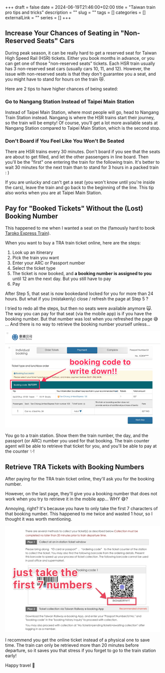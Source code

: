 +++ 
draft = false
date = 2024-06-19T21:46:00+02:00
title = "Taiwan train pro tips and tricks"
description = ""
slug = "" 
tags = []
categories = []
externalLink = ""
series = []
+++

## Increase Your Chances of Seating in "Non-Reserved Seats" Cars

During peak season, it can be really hard to get a reserved seat for Taiwan High Speed Rail (HSR) tickets. Either you book months in advance, or you can get one of those "non-reserved seats" tickets. Each HSR train usually has 3 non-reserved seat cars (usually cars 10, 11, and 12). However, the issue with non-reserved seats is that they don't guarantee you a seat, and you might have to stand for hours on the train 😿.

Here are 2 tips to have higher chances of being seated:

### Go to Nangang Station Instead of Taipei Main Station
Instead of Taipei Main Station, where most people will go, head to Nangang Train Station instead. Nangang is where the HSR trains start their journey, so the train will be empty! Of course, you'll get a lot more available seats at Nangang Station compared to Taipei Main Station, which is the second stop.

### Don't Board if You Feel Like You Won't Be Seated
There are HSR trains every 30 minutes. 
Don't board if you see that the seats are about to get filled, and let the other passengers in line board. Then you'll be the "first" one entering the train for the following train. It's better to wait 30 minutes for the next train than to stand for 3 hours in a packed train : )

If you are unlucky and can't get a seat (you won't know until you're inside the cars), leave the train and go back to the beginning of the line. This tip also works when you are at Taipei Main Station.

## Pay for "Booked Tickets" Without the (Lost) Booking Number

This happened to me when I wanted a seat on the (famously hard to book [Taroko Express Train](https://en.wikipedia.org/wiki/Taroko_Express)).

When you want to buy a TRA train ticket online, here are the steps:
1. Look up an itinerary
2. Pick the train you want
3. Enter your ARC or Passport number
4. Select the ticket type
5. The ticket is now booked, and **a booking number is assigned to you** until 12 am the next day. But you still have to pay
6. Pay



After Step 5, that seat is now bookedand locked for you for more than 24 hours. But what if you (mistakenly) close / refresh the page at Step 5 ? 


I tried to redo all the steps, but then no seats were available anymore 🙀.  The way you can pay for that seat (via the mobile app) is if you have the booking number. But that number was lost when you refreshed the page 😅 ...   And there is no way to retrieve the booking number yourself unless...

![Booking number TRA](/img/train-tips-taiwan/booking-number-page-tra.png)

You go to a train station. Show them the train number, the day, and the passport (or ARC) number you used for that booking. The train counter agent will be able to retrieve that ticket for you, and you'll be able to pay at the counter ✨!

## Retrieve TRA Tickets with Booking Numbers

After paying for the TRA train ticket online, they'll ask you for the booking number.

However, on the last page, they'll give you a booking number that does not work when you try to retrieve it in the mobile app... WHY 😅?

Annoying, right? It's because you have to only take the first  7 characters of that booking number.
This happened to me twice and wasted 1 hour, so I thought it was worth mentioning.

![Booking number TRA](/img/train-tips-taiwan/booking-number-tra.png)


I recommend you get the online ticket instead of a physical one to save time. The train can only be retrieved more than 20 minutes before departure, so it saves you that stress if you forget to go to the train station early!


Happy travel 🚊

[^1]: Taiwan has 13,000 convenience stores, with one for every 1,582 people! ([src](https://nspp.mofa.gov.tw/nsppe/news.php?post=234142)).

[^2]: Convenience stores are places where you can buy food, do groceries, pick up concert tickets, send a package, top up  mobile contract, pay bills & get a bubble tea or hot latte, all in the same shop.

[^3]: _Taiwan APRC_: A permanent residence permit that allows you to stay and work indefinitely in Taiwan. This permit almost _never expires_, as far as you visit Taiwan one day every 5 years. You can get it after [3 years working in Taiwan](https://goldcard.nat.gov.tw/en/tags/aprc/).
